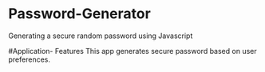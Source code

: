 # Password-Generator
Generating a secure random password using Javascript 

#Application- Features
This app generates secure password based on user preferences.

